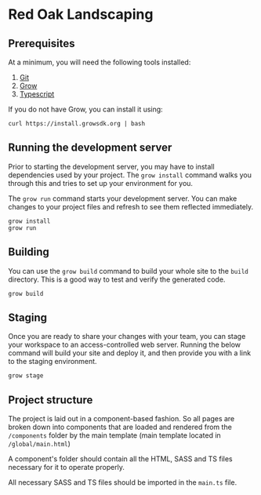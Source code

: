 #  Red Oak Landscaping

## Prerequisites

At a minimum, you will need the following tools installed:

1. [Git](http://git-scm.com/)
2. [Grow](https://grow.io)
3. [Typescript](https://www.typescriptlang.org/)

If you do not have Grow, you can install it using:

```
curl https://install.growsdk.org | bash
```

## Running the development server

Prior to starting the development server, you may have to install dependencies
used by your project. The `grow install` command walks you through this and
tries to set up your environment for you.

The `grow run` command starts your development server. You can make changes to
your project files and refresh to see them reflected immediately.

```
grow install
grow run
```

## Building

You can use the `grow build` command to build your whole site to the `build`
directory. This is a good way to test and verify the generated code.

```
grow build
```

## Staging

Once you are ready to share your changes with your team, you can stage your
workspace to an access-controlled web server. Running the below command will
build your site and deploy it, and then provide you with a link to the staging
environment.

```
grow stage
```

## Project structure

The project is laid out in a component-based fashion. So all pages are broken
down into components that are loaded and rendered from the `/components` folder
by the main template (main template located in `/global/main.html`)

A component's folder should contain all the HTML, SASS and TS files necessary
for it to operate properly.

All necessary SASS and TS files should be imported in the `main.ts` file.
